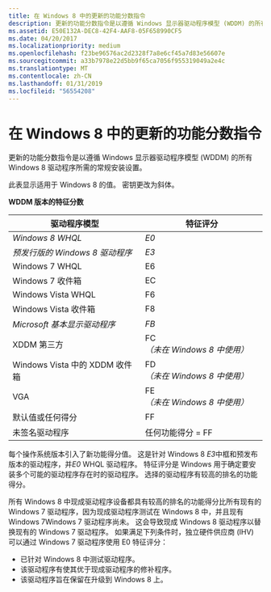 ```yaml
---
title: 在 Windows 8 中的更新的功能分数指令
description: 更新的功能分数指令是以遵循 Windows 显示器驱动程序模型 (WDDM) 的所有 Windows 8 驱动程序所需的常规安装设置。
ms.assetid: E50E132A-DEC8-42F4-AAF8-05F658990CF5
ms.date: 04/20/2017
ms.localizationpriority: medium
ms.openlocfilehash: f23be96576ac2d2328f7a8e6cf45a7d83e56607e
ms.sourcegitcommit: a33b7978e22d5bb9f65ca7056f955319049a2e4c
ms.translationtype: MT
ms.contentlocale: zh-CN
ms.lasthandoff: 01/31/2019
ms.locfileid: "56554208"
---
```

# <a name="updated-feature-score-directive-in-windows-8"></a>在 Windows 8 中的更新的功能分数指令


更新的功能分数指令是以遵循 Windows 显示器驱动程序模型 (WDDM) 的所有 Windows 8 驱动程序所需的常规安装设置。

此表显示适用于 Windows 8 的值。 密钥更改为斜体。

**WDDM 版本的特征分数**

| 驱动程序模型                     | 特征评分                |
|----------------------------------|------------------------------|
| *Windows 8 WHQL*                 | *E0*                         |
| *预发行版的 Windows 8 驱动程序*   | *E3*                         |
| Windows 7 WHQL                   | E6                           |
| Windows 7 收件箱                  | EC                           |
| Windows Vista WHQL               | F6                           |
| Windows Vista 收件箱              | F8                           |
| *Microsoft 基本显示驱动程序* | *FB*                         |
| XDDM 第三方                 | FC *（未在 Windows 8 中使用）* |
| Windows Vista 中的 XDDM 收件箱      | FD *（未在 Windows 8 中使用）* |
| VGA                              | FE *（未在 Windows 8 中使用）* |
| 默认值或任何得分              | FF                           |
| 未签名驱动程序                 | 任何功能得分 = FF        |

 

每个操作系统版本引入了新功能得分值。 这是针对 Windows 8 *E3*中框和预发布版本的驱动程序，并*E0* WHQL 驱动程序。 特征评分是 Windows 用于确定要安装多个可能的驱动程序存在时的驱动程序。 选择的驱动程序有较高的排名的功能得分。

所有 Windows 8 中现成驱动程序设备都具有较高的排名的功能得分比所有现有的 Windows 7 驱动程序，因为现成驱动程序测试在 Windows 8 中，并且现有 Windows 7Windows 7 驱动程序尚未。 这会导致现成 Windows 8 驱动程序以替换现有的 Windows 7 驱动程序。 如果满足下列条件时，独立硬件供应商 (IHV) 可以通过 Windows 7 驱动程序使用 E0 特征评分：

-   已针对 Windows 8 中测试驱动程序。
-   该驱动程序有使其优于现成驱动程序的修补程序。
-   该驱动程序旨在保留在升级到 Windows 8 上。

 

 





